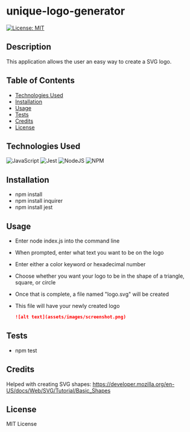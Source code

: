 # unique-logo-generator

[![License: MIT](https://img.shields.io/badge/License-MIT-yellow.svg)](https://opensource.org/licenses/MIT)

## Description

This application allows the user an easy way to create a SVG logo.

## Table of Contents

- [Technologies Used](#technologies-used)
- [Installation](#installation)
- [Usage](#usage)
- [Tests](#tests)
- [Credits](#credits)
- [License](#license)

## Technologies Used

![JavaScript](https://img.shields.io/badge/javascript-%23323330.svg?style=for-the-badge&logo=javascript&logoColor=%23F7DF1E) ![Jest](https://img.shields.io/badge/-jest-%23C21325?style=for-the-badge&logo=jest&logoColor=white) ![NodeJS](https://img.shields.io/badge/node.js-6DA55F?style=for-the-badge&logo=node.js&logoColor=white) ![NPM](https://img.shields.io/badge/NPM-%23CB3837.svg?style=for-the-badge&logo=npm&logoColor=white) 

## Installation

- npm install
- npm install inquirer
- npm install jest

## Usage

- Enter node index.js into the command line
- When prompted, enter what text you want to be on the logo
- Enter either a color keyword or hexadecimal number
- Choose whether you want your logo to be in the shape of a triangle, square, or circle
- Once that is complete, a file named "logo.svg" will be created
- This file will have your newly created logo

    ```md
    ![alt text](assets/images/screenshot.png)
    ```

## Tests

- npm test

## Credits

Helped with creating SVG shapes: https://developer.mozilla.org/en-US/docs/Web/SVG/Tutorial/Basic_Shapes

## License

MIT License
